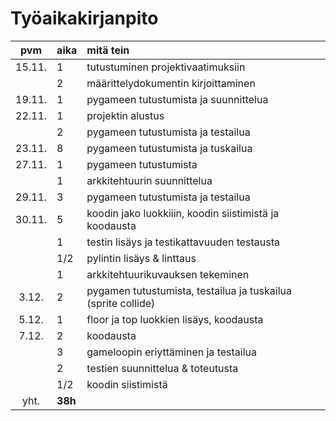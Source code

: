 # Työaikakirjanpito

| pvm | aika | mitä tein  |
| :----:|:-----| :-----|
| 15.11. | 1   | tutustuminen projektivaatimuksiin |
|	 | 2   | määrittelydokumentin kirjoittaminen |
| 19.11. | 1   | pygameen tutustumista ja suunnittelua |
| 22.11. | 1   | projektin alustus |
|    | 2   | pygameen tutustumista ja testailua |
| 23.11. | 8   | pygameen tutustumista ja tuskailua |
| 27.11. | 1 | pygameen tutustumista |
|    | 1 | arkkitehtuurin suunnittelua |
| 29.11. | 3 | pygameen tutustumista ja testailua |
| 30.11. | 5 | koodin jako luokkiiin, koodin siistimistä ja koodausta |
|    | 1 | testin lisäys ja testikattavuuden testausta |
|    | 1/2 | pylintin lisäys & linttaus |
|    | 1 | arkkitehtuurikuvauksen tekeminen |
| 3.12. | 2 | pygamen tutustumista, testailua ja tuskailua (sprite collide) |
| 5.12. | 1 | floor ja top luokkien lisäys, koodausta |
| 7.12. | 2 | koodausta |
|    | 3 | gameloopin eriyttäminen ja testailua |
|    | 2 | testien suunnittelua & toteutusta |
|    | 1/2 | koodin siistimistä |
| yht. | **38h** |  |
